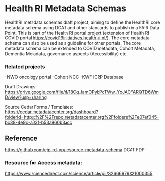 # Health RI Metadata Schemas

HealthRI metadata schemas draft project, aiming to define the HealthRI core metadata schema using DCAT and other standards to publish in a FAIR Data Point. This is part of the Health RI portal project (extension of Health RI COVID portal https://covid19initiatives.health-ri.nl/). The core metadata schema can also be used as a guideline for other portals. 
The core metadata schema can be extended to COVID metadata, Cohort Metadata, Dementia Metadata, governance aspects (Accessibility) etc.

### Related projects
-NWO oncology portal
-Cohort NCC
-KWF ICRP Database



Draft Drawings: https://drive.google.com/file/d/18Cq_lamOPybPcTWw_YxJACYARQTD6WmD/view?usp=sharing 

Source Cedar Forms / Templates: 
https://cedar.metadatacenter.org/dashboard?folderId=https:%2F%2Frepo.metadatacenter.org%2Ffolders%2Fe07ef045-bc38-4e9c-a03f-b53a960b3acc

## Reference
https://github.com/ejp-rd-vp/resource-metadata-schema
DCAT
FDP

### Resource for Access metadata:
https://www.sciencedirect.com/science/article/pii/S2666979X21000355
